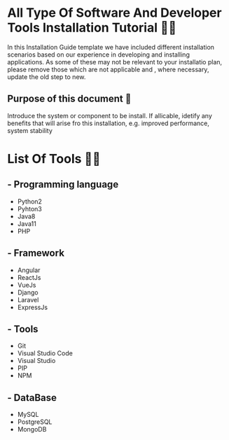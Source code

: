 # All Type Of Software And Developer Tools Installation Tutorial 👨‍💻
    
  In this Installation Guide template we have included different installation scenarios based on our experience in developing and installing applications. As some of these may not be relevant to your installatio plan, please remove those which are not applicable and , where necessary, update the old step to new.
  
## Purpose of this document 🤖
  
  Introduce the system or component to be install. If allicable, idetify any benefits that will arise fro this installation, e.g. improved performance, system stability
  

# List Of Tools 🧑‍🔧

## - Programming language

 - Python2
 - Pyhton3 
 - Java8
 - Java11
 - PHP

## - Framework

 - Angular
 - ReactJs 
 - VueJs
 - Django
 - Laravel
 - ExpressJs

## - Tools
  
 - Git
 - Visual Studio Code
 - Visual Studio 
 - PIP
 - NPM

## - DataBase 
 - MySQL
 - PostgreSQL
 - MongoDB
